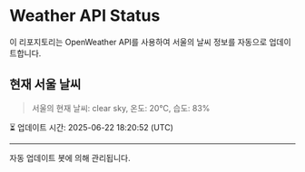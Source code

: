 
# Weather API Status

이 리포지토리는 OpenWeather API를 사용하여 서울의 날씨 정보를 자동으로 업데이트합니다.

## 현재 서울 날씨
> 서울의 현재 날씨: clear sky, 온도: 20°C, 습도: 83%

⏳ 업데이트 시간: 2025-06-22 18:20:52 (UTC)

---
자동 업데이트 봇에 의해 관리됩니다.
